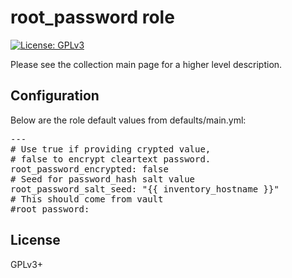 # root_password role

[![License: GPLv3](https://img.shields.io/badge/license-GPLv3-brightgreen.svg)](https://www.gnu.org/licenses/gpl-3.0)

Please see the collection main page for a higher level description.

## Configuration

Below are the role default values from defaults/main.yml:

<pre>
---
# Use true if providing crypted value,
# false to encrypt cleartext password.
root_password_encrypted: false
# Seed for password_hash salt value
root_password_salt_seed: "{{ inventory_hostname }}"
# This should come from vault
#root_password:
</pre>

## License

GPLv3+
